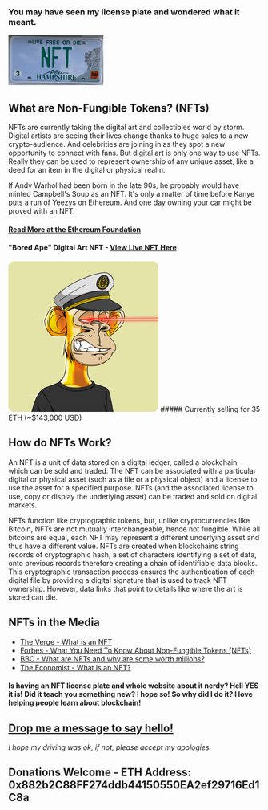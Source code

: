 ### You may have seen my license plate and wondered what it meant. 


<img src="images/nftplate.png" height="100px"> 


## What are Non-Fungible Tokens? (NFTs)
NFTs are currently taking the digital art and collectibles world by storm. Digital artists are seeing their lives change thanks to huge sales to a new crypto-audience. And celebrities are joining in as they spot a new opportunity to connect with fans. But digital art is only one way to use NFTs. Really they can be used to represent ownership of any unique asset, like a deed for an item in the digital or physical realm.

If Andy Warhol had been born in the late 90s, he probably would have minted Campbell's Soup as an NFT. It's only a matter of time before Kanye puts a run of Yeezys on Ethereum. And one day owning your car might be proved with an NFT.
#### [Read More at the Ethereum Foundation](https://ethereum.org/en/nft/)

#### "Bored Ape" Digital Art NFT - [View Live NFT Here](https://opensea.io/assets/0xbc4ca0eda7647a8ab7c2061c2e118a18a936f13d/3749)
<img src="images/bored-ape-nft-3749.png" height="300px">
##### Currently selling for 35 ETH (~$143,000 USD)

## How do NFTs Work?
An NFT is a unit of data stored on a digital ledger, called a blockchain, which can be sold and traded. The NFT can be associated with a particular digital or physical asset (such as a file or a physical object) and a license to use the asset for a specified purpose. NFTs (and the associated license to use, copy or display the underlying asset) can be traded and sold on digital markets.

NFTs function like cryptographic tokens, but, unlike cryptocurrencies like Bitcoin, NFTs are not mutually interchangeable, hence not fungible. While all bitcoins are equal, each NFT may represent a different underlying asset and thus have a different value. NFTs are created when blockchains string records of cryptographic hash, a set of characters identifying a set of data, onto previous records therefore creating a chain of identifiable data blocks. This cryptographic transaction process ensures the authentication of each digital file by providing a digital signature that is used to track NFT ownership. However, data links that point to details like where the art is stored can die.

## NFTs in the Media
- [The Verge - What is an NFT](https://www.theverge.com/22310188/nft-explainer-what-is-blockchain-crypto-art-faq)
- [Forbes - What You Need To Know About Non-Fungible Tokens (NFTs)](https://www.forbes.com/advisor/investing/nft-non-fungible-token/)
- [BBC - What are NFTs and why are some worth millions?](https://www.bbc.com/news/technology-56371912)
- [The Economist - What is an NFT?](https://www.economist.com/the-economist-explains/2021/10/12/what-is-an-nft)



#### Is having an NFT license plate and whole website about it nerdy? <span style="color:royal blue;">Hell YES it is!</span> Did it teach you something new? <span style="color:royal blue;">I hope so!</span> So why did I do it? <span style="color:royal blue;">I love helping people learn about blockchain!</span> 

## <a href="mailto:zidd1772b@relay.firefox.com?subject=Saw Your NFT Plate">Drop me a message to say hello! </a>
_I hope my driving was ok, if not, please accept my apologies._


## Donations Welcome - ETH Address: 0x882b2C88FF274ddb44150550EA2ef29716Ed1C8a

